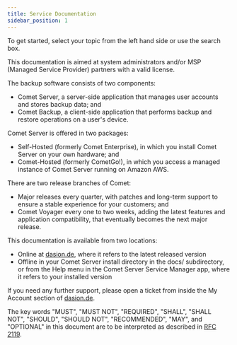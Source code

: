 ```yaml
---
title: Service Documentation
sidebar_position: 1
---
```


To get started, select your topic from the left hand side or use the search box.

This documentation is aimed at system administrators and/or MSP (Managed Service Provider) partners with a valid license.

The backup software consists of two components:

- Comet Server, a server-side application that manages user accounts and stores backup data; and
- Comet Backup, a client-side application that performs backup and restore operations on a user's device.

Comet Server is offered in two packages:

- Self-Hosted (formerly Comet Enterprise), in which you install Comet Server on your own hardware; and
- Comet-Hosted (formerly CometGo!), in which you access a managed instance of Comet Server running on Amazon AWS.

There are two release branches of Comet:

- Major releases every quarter, with patches and long-term support to ensure a stable experience for your customers; and
- Comet Voyager every one to two weeks, adding the latest features and application compatibility, that eventually becomes the next major release.

This documentation is available from two locations:

- Online at [dasion.de](https://dasion.de/), where it refers to the latest released version
- Offline in your Comet Server install directory in the docs/ subdirectory, or from the Help menu in the Comet Server Service Manager app, where it refers to your installed version

If you need any further support, please open a ticket from inside the My Account section of [dasion.de](https://dasion.de/).

The key words "MUST", "MUST NOT", "REQUIRED", "SHALL", "SHALL NOT", "SHOULD", "SHOULD NOT", "RECOMMENDED", "MAY", and "OPTIONAL" in this document are to be interpreted as described in [RFC 2119](http://www.ietf.org/rfc/rfc2119.txt).

